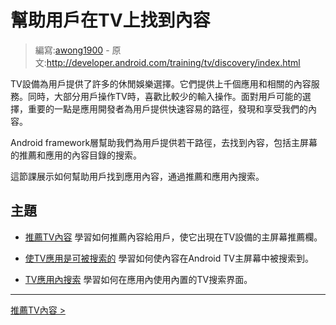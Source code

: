 <!-- # Helping Users Find Your Content on TV # -->
# 幫助用戶在TV上找到內容

> 編寫:[awong1900](https://github.com/awong1900) - 原文:http://developer.android.com/training/tv/discovery/index.html

<!-- TV devices offer many entertainment options for users. They have thousands of content options from apps and related content services. At the same time, most users prefer to use TVs with the least amount of input possible. With the number of choices available to users, it is important for app developers to provide quick and easy paths for users to discover and enjoy your content. -->

TV設備為用戶提供了許多的休閒娛樂選擇。它們提供上千個應用和相關的內容服務。同時，大部分用戶操作TV時，喜歡比較少的輸入操作。面對用戶可能的選擇，重要的一點是應用開發者為用戶提供快速容易的路徑，發現和享受我們的內容。

<!-- The Android framework helps you provide a number of paths for users to discover your content, including recommendations on the home screen and searching within your app's content catalog. -->

Android framework層幫助我們為用戶提供若干路徑，去找到內容，包括主屏幕的推薦和應用的內容目錄的搜索。

<!-- This class shows you how to help users discover your app's content through recommendations and in-app searching. -->
這節課展示如何幫助用戶找到應用內容，通過推薦和應用內搜索。

<!-- ## Topics ## -->
## 主題

<!-- 
- Recommending TV Content  
Learn how to recommend content for users so that it appears in the recommendations row on the home screen of a TV device.

- Making TV Apps Searchable  
Learn how to make your content searchable from the Android TV home screen.

- Searching within TV Apps  
Learn how to use a built-for-TV user interface for searching within your app.
-->

- [推薦TV內容](recommendations.html)
學習如何推薦內容給用戶，使它出現在TV設備的主屏幕推薦欄。

- [使TV應用是可被搜索的](searchable.html)
學習如何使內容在Android TV主屏幕中被搜索到。

- [TV應用內搜索](in-app-search.html)
學習如何在應用內使用內置的TV搜索界面。

-------------
[推薦TV內容 >](recommendations.html)
